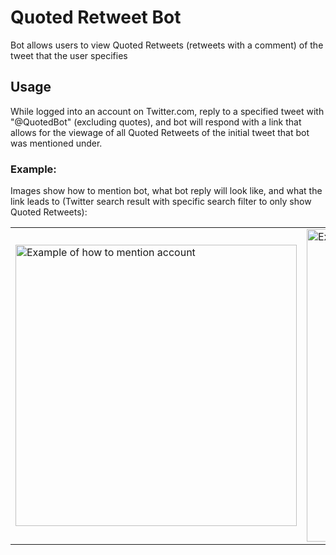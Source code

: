 # Quoted Retweet Bot

Bot allows users to view Quoted Retweets (retweets with a comment) of the tweet that the user specifies

## Usage

While logged into an account on Twitter.com, reply to a specified tweet with "@QuotedBot" (excluding quotes), and bot will respond with a link that allows for the viewage of all Quoted Retweets of the initial tweet that bot was mentioned under.

### Example:

Images show how to mention bot, what bot reply will look like, and what the link leads to (Twitter search result with specific search filter to only show Quoted Retweets):

<table>
  <tr>
    <td> <img src = https://i.imgur.com/XuItWtm.png alt="Example of how to mention account" width="450" /> </td>
    <td> <img src = https://i.imgur.com/fS30wy4.png alt="Example of what link shows when clicked" width = "500" /> </td>
  </tr>
</table>
